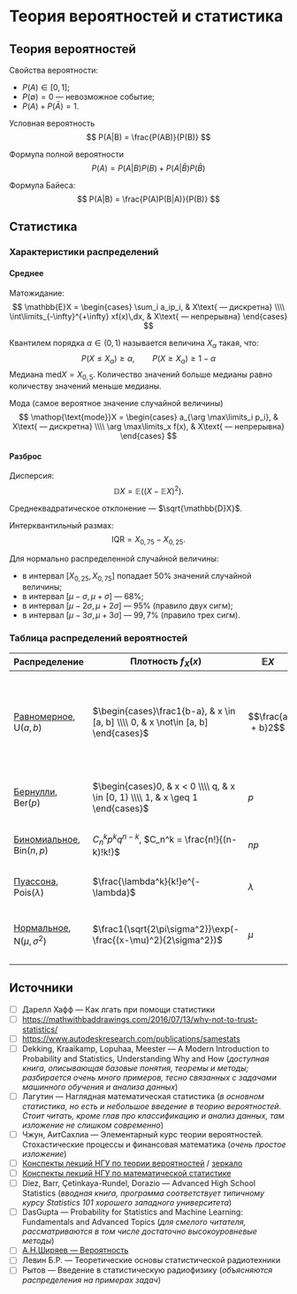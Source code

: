 # Теория вероятностей и статистика

## Теория вероятностей

Свойства вероятности:
- $P(A) \in [0, 1]$;
- $P(\emptyset) = 0$ — невозможное событие;
- $P(A) + P(\bar A) = 1$.

Условная вероятность
$$
  P(A|B) = \frac{P(AB)}{P(B)}
$$

Формула полной вероятности
$$
  P(A) = P(A|B)P(B) + P(A|\bar B)P(\bar B)
$$

Формула Байеса:
$$
  P(A|B) = \frac{P(A)P(B|A)}{P(B)}
$$


## Статистика

### Характеристики распределений

#### Среднее

Матожидание:
$$
  \mathbb{E}X =
  \begin{cases}
    \sum_i a_ip_i, & X\text{ — дискретна} \\\\
    \int\limits_{-\infty}^{+\infty} xf(x)\,dx, & X\text{ — непрерывна}
  \end{cases}
$$

Квантилем порядка $\alpha \in (0, 1)$ называется величина $X_{\alpha}$ такая, что:
$$
  P(X\leq X_{\alpha}) \geq \alpha, \qquad
  P(X\geq X_{\alpha}) \geq 1 - \alpha
$$
Медиана $\mathop{\text{med}}X = X_{0{,}5}$.
Количество значений больше медианы равно количеству значений меньше медианы.

Мода (самое вероятное значение случайной величины)
$$
  \mathop{\text{mode}}X =
  \begin{cases}
    a_{\arg \max\limits_i p_i}, & X\text{ — дискретна} \\\\
    \arg \max\limits_x f(x), & X\text{ — непрерывна}
  \end{cases}
$$

#### Разброс

Дисперсия:
$$
  \mathbb{D}X = \mathbb{E}\left((X - \mathbb{E}X)^2\right).
$$

Среднеквадратическое отклонение — $\sqrt{\mathbb{D}X}$.

Интерквантильный размах:
$$
  \text{IQR} = X_{0{,}75} - X_{0{,}25}.
$$

Для нормально распределенной случайной величины:
- в интервал $[X_{0{,}25}, X_{0{,}75}]$ попадает $50\%$ значений случайной величины;
- в интервал $[\mu-\sigma, \mu+\sigma]$ — $68\%$;
- в интервал $[\mu-2\sigma, \mu+2\sigma]$ — $95\%$ (правило двух сигм);
- в интервал $[\mu-3\sigma, \mu+3\sigma]$ — $99{,}7\%$ (правило трех сигм).

### Таблица распределений вероятностей

Распределение | Плотность $f_X(x)$ | $\mathbb{E}X$ | $\mathbb{D}X$ | Пример
------------- | ------------------ | ------------- | ------------- | ------
[Равномерное](https://ru.wikipedia.org/wiki/Непрерывное_равномерное_распределение), $\mathop{\text{U}}(a, b)$ | $\begin{cases}\frac1{b-a}, & x \in [a, b] \\\\ 0, & x \not\in [a, b] \end{cases}$ | $$\frac{a + b}2$$ | $$\frac{(b - a)^2}{12}$$ | Красный свет на светофоре будет гореть в течение промежутка времени от $0$ до $30$ секунд с равной вероятностью
[Бернулли](https://ru.wikipedia.org/wiki/Распределение_Бернулли), $\mathop{\text{Ber}}(p)$ | $\begin{cases}0, & x < 0 \\\\ q, & x \in [0, 1) \\\\ 1, & x \geq 1 \end{cases}$ | $p$ | $pq$ | Выпадение орла при подбрасывании монетки
[Биномиальное](https://ru.wikipedia.org/wiki/Биномиальное_распределение), $\mathop{\text{Bin}}(n, p)$ | $C_n^kp^kq^{n-k}$, $C_n^k = \frac{n!}{(n-k)!k!}$ | $np$ | $npq$ | Попадание в баскетбольное кольцо $k$ раз из $n$
[Пуассона](https://ru.wikipedia.org/wiki/Распределение_Пуассона), $\mathop{\text{Pois}}(\lambda)$ | $\frac{\lambda^k}{k!}e^{-\lambda}$ | $\lambda$ | $\lambda$ | В булке находится $k$ изюминок
[Нормальное](https://ru.wikipedia.org/wiki/Нормальное_распределение), $\mathop{\text{N}}(\mu, \sigma^2)$ | $\frac1{\sqrt{2\pi\sigma^2}}\exp(-\frac{(x-\mu)^2}{2\sigma^2})$ | $\mu$ | $\sigma^2$ | Время прихода на работу (примерно одинаково, но варьируется)


## Источники
- [ ] Дарелл Хафф — Как лгать при помощи статистики
- [ ] https://mathwithbaddrawings.com/2016/07/13/why-not-to-trust-statistics/
- [ ] https://www.autodeskresearch.com/publications/samestats
- [ ] Dekking, Kraaikamp, Lopuhaa, Meester — A Modern Introduction to Probability and Statistics, Understanding Why and How (_доступная книга, описывающая базовые понятия, теоремы и методы; разбирается очень много примеров, тесно связанных с задачами машинного обучения и анализа данных_)
- [ ] Лагутин — Наглядная математическая статистика (_в основном статистика, но есть и небольшое введение в теорию вероятностей. Стоит читать, кроме глав про классификацию и анализ данных, там изложение не слишком современно_)
- [ ] Чжун, АитСахлиа — Элементарный курс теории вероятностей. Стохастические процессы и финансовая математика (_очень простое изложение_)
- [ ] [Конспекты лекций НГУ по теории вероятностей](http://www.nsu.ru/mmf/tvims/chernova/tv/tv_nsu07.pdf) / [зеркало](http://pythagoras.ucoz.ru/Bibliography/LecturesChernova.pdf)
- [ ] [Конспекты лекций НГУ по математической статистике](http://www.nsu.ru/mmf/tvims/chernova/ms/ms_nsu07.pdf)
- [ ] Diez, Barr, Çetinkaya-Rundel, Dorazio — Advanced High School Statistics (_вводная книга, программа соответствует типичному курсу Statistics 101 хорошего западного университета_)
- [ ] DasGupta — Probability for Statistics and Machine Learning: Fundamentals and Advanced Topics (_для смелого читателя, рассматриваются в том числе достаточно высокоуровневые методы_)
- [ ] [А.Н.Ширяев — Вероятность](http://www.booksshare.net/books/physics/shiryaev-an/1957/files/veroyatnost1957.pdf)
- [ ] Левин Б.Р. — Теоретические основы статистической радиотехники
- [ ] Рытов — Введение в статистическую радиофизику (_объясняются распределения на примерах задач_)